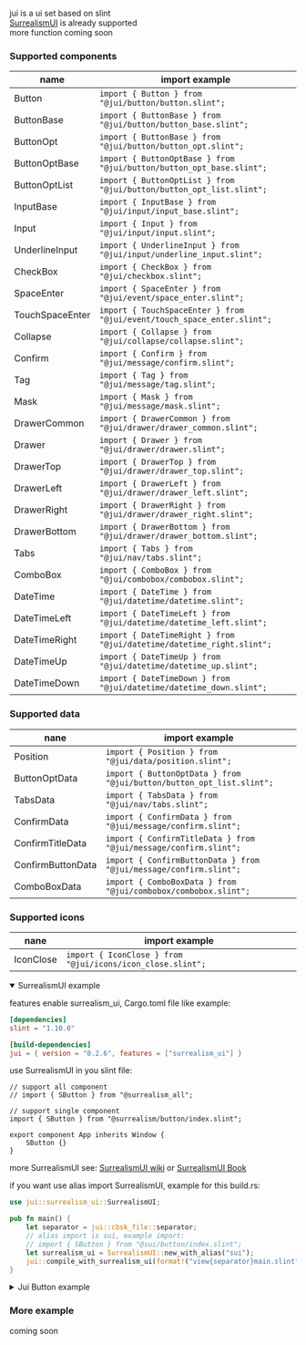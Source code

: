 jui is a ui set based on slint  
[SurrealismUI](https://github.com/Surrealism-All/SurrealismUI) is already supported  
more function coming soon

### Supported components

| name            | import example                                                              |
|-----------------|-----------------------------------------------------------------------------|
| Button          | ```import { Button } from "@jui/button/button.slint";```                    |
| ButtonBase      | ```import { ButtonBase } from "@jui/button/button_base.slint";```           |
| ButtonOpt       | ```import { ButtonBase } from "@jui/button/button_opt.slint";```            |
| ButtonOptBase   | ```import { ButtonOptBase } from "@jui/button/button_opt_base.slint";```    |
| ButtonOptList   | ```import { ButtonOptList } from "@jui/button/button_opt_list.slint";```    |
| InputBase       | ```import { InputBase } from "@jui/input/input_base.slint";```              |
| Input           | ```import { Input } from "@jui/input/input.slint";```                       |
| UnderlineInput  | ```import { UnderlineInput } from "@jui/input/underline_input.slint";```    |
| CheckBox        | ```import { CheckBox } from "@jui/checkbox.slint";```                       |
| SpaceEnter      | ```import { SpaceEnter } from "@jui/event/space_enter.slint";```            |
| TouchSpaceEnter | ```import { TouchSpaceEnter } from "@jui/event/touch_space_enter.slint";``` |
| Collapse        | ```import { Collapse } from "@jui/collapse/collapse.slint";```              |
| Confirm         | ```import { Confirm } from "@jui/message/confirm.slint";```                 |
| Tag             | ```import { Tag } from "@jui/message/tag.slint";```                         |
| Mask            | ```import { Mask } from "@jui/message/mask.slint";```                       |
| DrawerCommon    | ```import { DrawerCommon } from "@jui/drawer/drawer_common.slint";```       |
| Drawer          | ```import { Drawer } from "@jui/drawer/drawer.slint";```                    |
| DrawerTop       | ```import { DrawerTop } from "@jui/drawer/drawer_top.slint";```             |
| DrawerLeft      | ```import { DrawerLeft } from "@jui/drawer/drawer_left.slint";```           |
| DrawerRight     | ```import { DrawerRight } from "@jui/drawer/drawer_right.slint";```         |
| DrawerBottom    | ```import { DrawerBottom } from "@jui/drawer/drawer_bottom.slint";```       |
| Tabs            | ```import { Tabs } from "@jui/nav/tabs.slint";```                           |
| ComboBox        | ```import { ComboBox } from "@jui/combobox/combobox.slint";```              |
| DateTime        | ```import { DateTime } from "@jui/datetime/datetime.slint";```              |
| DateTimeLeft    | ```import { DateTimeLeft } from "@jui/datetime/datetime_left.slint";```     |
| DateTimeRight   | ```import { DateTimeRight } from "@jui/datetime/datetime_right.slint";```   |
| DateTimeUp      | ```import { DateTimeUp } from "@jui/datetime/datetime_up.slint";```         |
| DateTimeDown    | ```import { DateTimeDown } from "@jui/datetime/datetime_down.slint";```     |

### Supported data

| nane              | import example                                                           |
|-------------------|--------------------------------------------------------------------------|
| Position          | ```import { Position } from "@jui/data/position.slint";```               |
| ButtonOptData     | ```import { ButtonOptData } from "@jui/button/button_opt_list.slint";``` |
| TabsData          | ```import { TabsData } from "@jui/nav/tabs.slint";```                    |
| ConfirmData       | ```import { ConfirmData } from "@jui/message/confirm.slint";```          |
| ConfirmTitleData  | ```import { ConfirmTitleData } from "@jui/message/confirm.slint";```     |
| ConfirmButtonData | ```import { ConfirmButtonData } from "@jui/message/confirm.slint";```    |
| ComboBoxData      | ```import { ComboBoxData } from "@jui/combobox/combobox.slint";```       |

### Supported icons

| nane      | import example                                                 |
|-----------|----------------------------------------------------------------|
| IconClose | ```import { IconClose } from "@jui/icons/icon_close.slint";``` |

[//]: # (SurrealismUI example)
<details open>
<summary>SurrealismUI example </summary>

features enable surrealism_ui, Cargo.toml file like example:

```toml
[dependencies]
slint = "1.10.0"

[build-dependencies]
jui = { version = "0.2.6", features = ["surrealism_ui"] }
```

use SurrealismUI in you slint file:

```slint
// support all component
// import { SButton } from "@surrealism_all";

// support single component
import { SButton } from "@surrealism/button/index.slint";

export component App inherits Window {
    SButton {}
}
```

more SurrealismUI see: [SurrealismUI wiki](https://github.com/Surrealism-All/SurrealismUI/wiki)
or [SurrealismUI Book](https://surrealism-all.github.io/SurrealismUI.github.io/)

if you want use alias import SurrealismUI, example for this build.rs:

```rust
use jui::surrealism_ui::SurrealismUI;

pub fn main() {
    let separator = jui::cbsk_file::separator;
    // alias import is sui, example import: 
    // import { SButton } from "@sui/button/index.slint";
    let surrealism_ui = SurrealismUI::new_with_alias("sui");
    jui::compile_with_surrealism_ui(format!("view{separator}main.slint"), surrealism_ui).unwrap();
}
```

</details>


[//]: # (jui button example)
<details>
    <summary>Jui Button example</summary>

Cargo.toml file :

```toml
[dependencies]
slint = "1.10.0"

[build-dependencies]
jui = "0.2.6"
```

main.rs file :

```rust
slint::include_modules!();

fn main() {
    App::new().unwrap().run().unwrap();
}
```

build.rs file :

```rust
pub fn main() {
    let separator = jui::cbsk_file::separator;
    jui::compile(format!("view{separator}main.slint")).unwrap();
}
```

view/main.slint file :

```slint
import { Button } from "@jui/button.slint";

export component App inherits Window {
    min-width: 300px;
    min-height: 300px;
    
    Rectangle {
        Button {
            color: red;
        }
    }
}
```

</details>

### More example

coming soon
